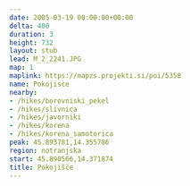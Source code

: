```yaml
---
date: 2005-03-19 00:00:00+00:00
delta: 400
duration: 3
height: 732
layout: stub
lead: M_2_2241.JPG
map: 1
maplink: https://mapzs.projekti.si/poi/5358
name: Pokojisce
nearby:
- /hikes/borovniski_pekel
- /hikes/slivnica
- /hikes/javorniki
- /hikes/korena
- /hikes/korena_samotorica
peak: 45.893781,14.355786
region: notranjska
start: 45.890566,14.371874
title: Pokojišče
---
```

